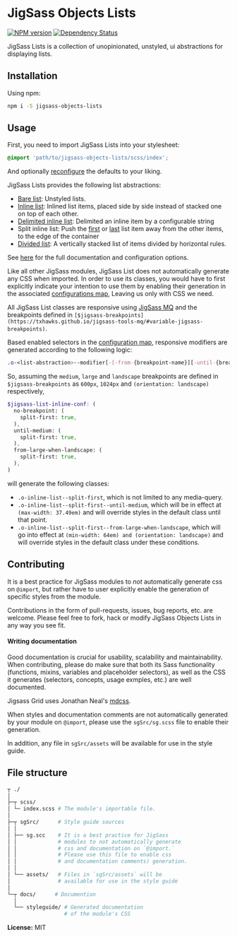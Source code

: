 # JigSass Objects Lists
[![NPM version][npm-image]][npm-url]  [![Dependency Status][daviddm-image]][daviddm-url]   

JigSass Lists is a collection of unopinionated, unstyled, ui abstractions for displaying lists.


## Installation

Using npm:

```sh
npm i -S jigsass-objects-lists
```


## Usage

First, you need to import JigSass Lists into your stylesheet:
```scss
@import 'path/to/jigsass-objects-lists/scss/index';
```

And optionally [reconfigure](https://tinyurl.com/lists-config) the defaults to your liking.

JigSass Lists provides the following list abstractions:

  - [Bare list](https://txhawks.github.io/jigsass-objects-lists/#bare-lists): Unstyled lists.
  - [Inline list](https://txhawks.github.io/jigsass-objects-lists/#inline-lists): Inlined list items,
    placed side by side instead of stacked one on top of each other.
  - [Delimited inline list](https://txhawks.github.io/jigsass-objects-lists/#delimited-inline-lists):
    Delimited an inline item by a configurable string
  - Split inline list: Push the [first](https://tinyurl.com/split-first) or 
    [last](https://tinyurl.com/split-last) list item away from the other items, to the edge of the container
  - [Divided list](https://txhawks.github.io/jigsass-objects-lists/#divided-lists):
    A vertically stacked list of items divided by horizontal rules.

See [here](https://txhawks.github.io/jigsass-objects-lists/) for the full documentation and 
configuration options.

Like all other JigSass modules, JigSass List does not automatically generate any CSS when imported.
In order to use its classes, you would have to first explicitly indicate your intention to use
them by enabling their generation in the associated 
[configurations map](https://txhawks.github.io/jigsass-objects-lists/#css-output), 
Leaving us only with CSS we need.

All JigSass List classes are responsive using [JigSass MQ](https://txhawks.github.io/jigsass-tools-mq/)
and the breakpoints defined in
`[$jigsass-breakpoints](https://txhawks.github.io/jigsass-tools-mq/#variable-jigsass-breakpoints)`.

Based enabled selectors in the [configuration map](https://txhawks.github.io/jigsass-objects-lists/#css-output), responsive modifiers are
generated according to the following logic:

```scss
.o-<list-abstraction>--modifier[-[-from-{breakpoint-name}][-until-{breakpoint-name}][-misc-{breakpoint-name}]]
```

So, assuming the `medium`, `large` and `landscape` breakpoints are defined in `$jigsass-breakpoints`
as `600px`, `1024px` and `(orientation: landscape)` respectively,

```scss
$jigsass-list-inline-conf: (
  no-breakpoint: (
    split-first: true,
  ),
  until-medium: (
    split-first: true,
  ),
  from-large-when-landscape: (
    split-first: true,
  ),
)
```

will generate the following classes:
  - `.o-inline-list--split-first`, which is not limited to any media-query.
  - `.o-inline-list--split-first--until-medium`, which will be in effect at
    `(max-width: 37.49em)` and will override styles in the default class
    until that point.
  - `.o-inline-list--split-first--from-large-when-landscape`, which will go
    into effect at `(min-width: 64em) and (orientation: landscape)` and
    will override styles in the default class under these  conditions.


## Contributing

It is a best practice for JigSass modules to *not* automatically generate css on `@import`, but 
rather have to user explicitly enable the generation of specific styles from the module.

Contributions in the form of pull-requests, issues, bug reports, etc. are welcome.
Please feel free to fork, hack or modify JigSass Objects Lists in any way you see fit.


#### Writing documentation

Good documentation is crucial for usability, scalability and maintainability. When 
contributing, please do make sure that both its Sass functionality (functions, mixins, 
variables and placeholder selectors), as well as the CSS it generates (selectors, 
concepts, usage exmples, etc.) are well documented.

Jigsass Grid uses Jonathan Neal's [mdcss](//github.com/jonathantneal/mdcss).

When styles and documentation comments are not automatically generated by your module on `@import`,
please use the `sgSrc/sg.scss` file to enable their generation.

In addition, any file in `sgSrc/assets` will be available for use in the style guide.

## File structure
```bash
┬ ./
│
├─┬ scss/ 
│ └─ index.scss # The module's importable file.
│
├─┬ sgSrc/      # Style guide sources
│ │
│ ├── sg.scc    # It is a best practice for JigSass 
│ │             # modules to not automatically generate 
│ │             # css and documentation on `@import.` 
│ │             # Please use this file to enable css
│ │             # and documentation comments) generation.
│ │
│ └── assets/   # Files in `sgSrc/assets` will be 
│               # available for use in the style guide
│
└─┬ docs/      # Documention
  │
  └── styleguide/ # Generated documentation 
                  # of the module's CSS
```

**License:** MIT



[npm-image]: https://badge.fury.io/js/jigsass-objects-lists.svg
[npm-url]: https://npmjs.org/package/jigsass-objects-lists

[daviddm-image]: https://david-dm.org/TxHawks/jigsass-objects-lists.svg?theme=shields.io
[daviddm-url]: https://david-dm.org/TxHawks/jigsass-objects-lists

